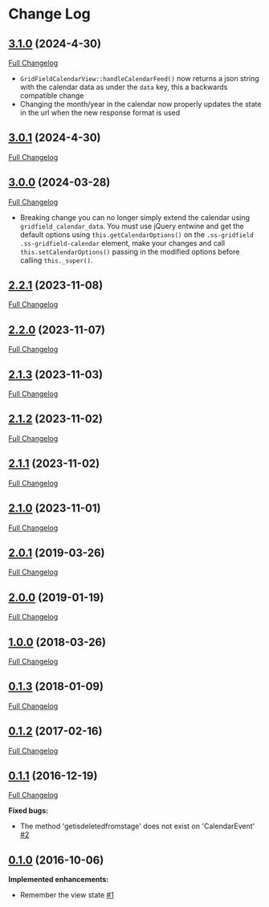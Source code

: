 # Change Log

## [3.1.0](https://github.com/webbuilders-group/silverstripe-gridfield-calendar-view/tree/3.1.0) (2024-4-30)
[Full Changelog](https://github.com/webbuilders-group/silverstripe-gridfield-calendar-view/compare/3.0.1...3.1.0)
- `GridFieldCalendarView::handleCalendarFeed()` now returns a json string with the calendar data as under the `data` key, this a backwards compatible change
- Changing the month/year in the calendar now properly updates the state in the url when the new response format is used

## [3.0.1](https://github.com/webbuilders-group/silverstripe-gridfield-calendar-view/tree/3.0.1) (2024-4-30)
[Full Changelog](https://github.com/webbuilders-group/silverstripe-gridfield-calendar-view/compare/3.0.0...3.0.1)

## [3.0.0](https://github.com/webbuilders-group/silverstripe-gridfield-calendar-view/tree/3.0.0) (2024-03-28)
[Full Changelog](https://github.com/webbuilders-group/silverstripe-gridfield-calendar-view/compare/2.2.1...3.0.0)
- Breaking change you can no longer simply extend the calendar using `gridfield_calendar_data`. You must use jQuery entwine and get the default options using `this.getCalendarOptions()` on the `.ss-gridfield .ss-gridfield-calendar` element, make your changes and call `this.setCalendarOptions()` passing in the modified options before calling `this._super()`.

## [2.2.1](https://github.com/webbuilders-group/silverstripe-gridfield-calendar-view/tree/2.2.1) (2023-11-08)
[Full Changelog](https://github.com/webbuilders-group/silverstripe-gridfield-calendar-view/compare/2.2.0...2.2.1)

## [2.2.0](https://github.com/webbuilders-group/silverstripe-gridfield-calendar-view/tree/2.2.0) (2023-11-07)
[Full Changelog](https://github.com/webbuilders-group/silverstripe-gridfield-calendar-view/compare/2.1.3...2.2.0)

## [2.1.3](https://github.com/webbuilders-group/silverstripe-gridfield-calendar-view/tree/2.1.3) (2023-11-03)
[Full Changelog](https://github.com/webbuilders-group/silverstripe-gridfield-calendar-view/compare/2.1.2...2.1.3)

## [2.1.2](https://github.com/webbuilders-group/silverstripe-gridfield-calendar-view/tree/2.1.2) (2023-11-02)
[Full Changelog](https://github.com/webbuilders-group/silverstripe-gridfield-calendar-view/compare/2.1.1...2.1.2)

## [2.1.1](https://github.com/webbuilders-group/silverstripe-gridfield-calendar-view/tree/2.1.1) (2023-11-02)
[Full Changelog](https://github.com/webbuilders-group/silverstripe-gridfield-calendar-view/compare/2.1.0...2.1.1)

## [2.1.0](https://github.com/webbuilders-group/silverstripe-gridfield-calendar-view/tree/2.1.0) (2023-11-01)
[Full Changelog](https://github.com/webbuilders-group/silverstripe-gridfield-calendar-view/compare/2.0.1...2.1.0)

## [2.0.1](https://github.com/webbuilders-group/silverstripe-gridfield-calendar-view/tree/2.0.1) (2019-03-26)
[Full Changelog](https://github.com/webbuilders-group/silverstripe-gridfield-calendar-view/compare/2.0.0...2.0.1)

## [2.0.0](https://github.com/webbuilders-group/silverstripe-gridfield-calendar-view/tree/2.0.0) (2019-01-19)
[Full Changelog](https://github.com/webbuilders-group/silverstripe-gridfield-calendar-view/compare/1.0.0...2.0.0)

## [1.0.0](https://github.com/webbuilders-group/silverstripe-gridfield-calendar-view/tree/1.0.0) (2018-03-26)
[Full Changelog](https://github.com/webbuilders-group/silverstripe-gridfield-calendar-view/compare/0.1.3...1.0.0)

## [0.1.3](https://github.com/webbuilders-group/silverstripe-gridfield-calendar-view/tree/0.1.3) (2018-01-09)
[Full Changelog](https://github.com/webbuilders-group/silverstripe-gridfield-calendar-view/compare/0.1.2...0.1.3)

## [0.1.2](https://github.com/webbuilders-group/silverstripe-gridfield-calendar-view/tree/0.1.2) (2017-02-16)
[Full Changelog](https://github.com/webbuilders-group/silverstripe-gridfield-calendar-view/compare/0.1.1...0.1.2)

## [0.1.1](https://github.com/webbuilders-group/silverstripe-gridfield-calendar-view/tree/0.1.1) (2016-12-19)
[Full Changelog](https://github.com/webbuilders-group/silverstripe-gridfield-calendar-view/compare/0.1.0...0.1.1)

**Fixed bugs:**

- The method 'getisdeletedfromstage' does not exist on 'CalendarEvent' [\#2](https://github.com/webbuilders-group/silverstripe-gridfield-calendar-view/issues/2)

## [0.1.0](https://github.com/webbuilders-group/silverstripe-gridfield-calendar-view/tree/0.1.0) (2016-10-06)
**Implemented enhancements:**

- Remember the view state [\#1](https://github.com/webbuilders-group/silverstripe-gridfield-calendar-view/issues/1)
